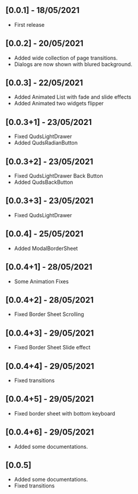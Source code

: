 ## [0.0.1] - 18/05/2021
* First release

## [0.0.2] - 20/05/2021
* Added wide collection of page transitions.
* Dialogs are now shown with blured background.

## [0.0.3] - 22/05/2021
* Added Animated List with fade and slide effects
* Added Animated two widgets flipper

## [0.0.3+1] - 23/05/2021
* Fixed QudsLightDrawer
* Added QudsRadianButton

## [0.0.3+2] - 23/05/2021
* Fixed QudsLightDrawer Back Button
* Added QudsBackButton

## [0.0.3+3] - 23/05/2021
* Fixed QudsLightDrawer

## [0.0.4] - 25/05/2021
* Added ModalBorderSheet

## [0.0.4+1] - 28/05/2021
* Some Animation Fixes

## [0.0.4+2] - 28/05/2021
* Fixed Border Sheet Scrolling

## [0.0.4+3] - 29/05/2021
* Fixed Border Sheet Slide effect

## [0.0.4+4] - 29/05/2021
* Fixed transitions

## [0.0.4+5] - 29/05/2021
* Fixed border sheet with bottom keyboard

## [0.0.4+6] - 29/05/2021
* Added some documentations.

## [0.0.5]
* Added some documentations.
* Fixed transitions